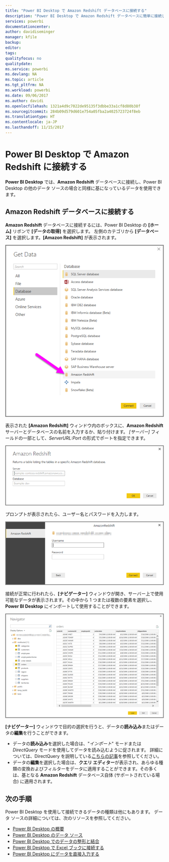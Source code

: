 ```yaml
---
title: "Power BI Desktop で Amazon Redshift データベースに接続する"
description: "Power BI Desktop で Amazon Redshift データベースに簡単に接続して使用する"
services: powerbi
documentationcenter: 
author: davidiseminger
manager: kfile
backup: 
editor: 
tags: 
qualityfocus: no
qualitydate: 
ms.service: powerbi
ms.devlang: NA
ms.topic: article
ms.tgt_pltfrm: NA
ms.workload: powerbi
ms.date: 09/06/2017
ms.author: davidi
ms.openlocfilehash: 1321a4d9c7022de95135f3dbbe33a1cf8d80b38f
ms.sourcegitcommit: 284b09d579d601e754a05fba2a4025723724f8eb
ms.translationtype: HT
ms.contentlocale: ja-JP
ms.lasthandoff: 11/15/2017
---
```

# <a name="connect-to-amazon-redshift-in-power-bi-desktop"></a>Power BI Desktop で Amazon Redshift に接続する
**Power BI Desktop** では、**Amazon Redshift** データベースに接続し、Power BI Desktop の他のデータ ソースの場合と同様に基になっているデータを使用できます。

## <a name="connect-to-an-amazon-redshift-database"></a>Amazon Redshift データベースに接続する
**Amazon Redshift** データベースに接続するには、Power BI Desktop の **[ホーム]** リボンで **[データの取得]** を選択します。 左側のカテゴリから **[データベース]** を選択します。**[Amazon Redshift]** が表示されます。

![](media/desktop-connect-redshift/connect_redshift_3.png)

表示された **[Amazon Redshift]** ウィンドウ内のボックスに、**Amazon Redshift** サーバーとデータベースの名前を入力するか、貼り付けます。 *[サーバー]* フィールドの一部として、*ServerURL:Port* の形式でポートを指定できます。

![](media/desktop-connect-redshift/connect_redshift_4.png)

プロンプトが表示されたら、ユーザー名とパスワードを入力します。

![](media/desktop-connect-redshift/connect_redshift_5.png)

接続が正常に行われたら、**[ナビゲーター]** ウィンドウが開き、サーバー上で使用可能なデータが表示されます。その中から 1 つまたは複数の要素を選択し、**Power BI Desktop** にインポートして使用することができます。

![](media/desktop-connect-redshift/connect_redshift_6.png)

**[ナビゲーター]** ウィンドウで目的の選択を行うと、データの**読み込み**またはデータの**編集**を行うことができます。

* データの**読み込み**を選択した場合は、"*インポート*" モードまたは *DirectQuery* モードを使用してデータを読み込むように促されます。 詳細については、DirectQuery を説明している[こちらの記事](desktop-use-directquery.md)を参照してください。
* データの**編集**を選択した場合は、**クエリ エディター**が表示され、あらゆる種類の変換およびフィルターをデータに適用することができます。その多くは、基となる **Amazon Redshift** データベース自体 (サポートされている場合) に適用されます。

## <a name="next-steps"></a>次の手順
Power BI Desktop を使用して接続できるデータの種類は他にもあります。 データ ソースの詳細については、次のリソースを参照してください。

* [Power BI Desktop の概要](desktop-getting-started.md)
* [Power BI Desktop のデータ ソース](desktop-data-sources.md)
* [Power BI Desktop でのデータの整形と結合](desktop-shape-and-combine-data.md)
* [Power BI Desktop で Excel ブックに接続する](desktop-connect-excel.md)   
* [Power BI Desktop にデータを直接入力する](desktop-enter-data-directly-into-desktop.md)   

